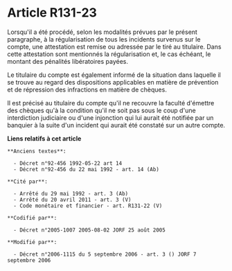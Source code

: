 # Article R131-23

Lorsqu'il a été procédé, selon les modalités prévues par le présent paragraphe, à la régularisation de tous les incidents
survenus sur le compte, une attestation est remise ou adressée par le tiré au titulaire. Dans cette attestation sont
mentionnés la régularisation et, le cas échéant, le montant des pénalités libératoires payées.

Le titulaire du compte est également informé de la situation dans laquelle il se trouve au regard des dispositions
applicables en matière de prévention et de répression des infractions en matière de chèques.

Il est précisé au titulaire du compte qu'il ne recouvre la faculté d'émettre des chèques qu'à la condition qu'il ne soit pas
sous le coup d'une interdiction judiciaire ou d'une injonction qui lui aurait été notifiée par un banquier à la suite d'un
incident qui aurait été constaté sur un autre compte.

**Liens relatifs à cet article**

	**Anciens textes**:

	  - Décret n°92-456 1992-05-22 art 14
	  - Décret n°92-456 du 22 mai 1992 - art. 14 (Ab)

	**Cité par**:

	  - Arrêté du 29 mai 1992 - art. 3 (Ab)
	  - Arrêté du 20 avril 2011 - art. 3 (V)
	  - Code monétaire et financier - art. R131-22 (V)

	**Codifié par**:

	  - Décret n°2005-1007 2005-08-02 JORF 25 août 2005

	**Modifié par**:

	  - Décret n°2006-1115 du 5 septembre 2006 - art. 3 () JORF 7 septembre 2006
